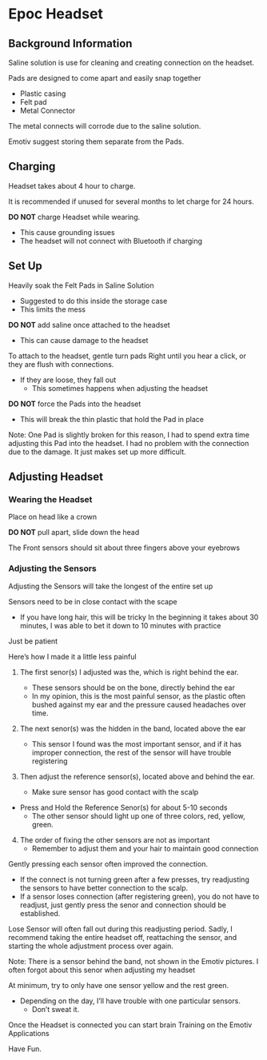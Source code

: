 # Epoc Headset

## Background Information

  Saline solution is use for cleaning and creating connection on the headset. 
  
  Pads are designed to come apart and easily snap together
  * Plastic casing
  * Felt pad 
  * Metal Connector
      
  The metal connects will corrode due to the saline solution. 

  Emotiv suggest storing them separate from the Pads. 

## Charging
Headset takes about 4 hour to charge.

It is recommended if unused for several months to let charge for 24 hours. 

**DO NOT** charge Headset while wearing. 
 * This cause grounding issues
 * The headset will not connect with Bluetooth if charging


## Set Up
Heavily soak the Felt Pads in Saline Solution
* Suggested to do this inside the storage case
* This limits the mess

**DO NOT** add saline once attached to the headset
* This can cause damage to the headset

To attach to the headset, gentle turn pads Right until you hear a click, or they are flush with connections. 

* If they are loose, they fall out
	* This sometimes happens when adjusting the headset

**DO NOT** force the Pads into the headset
* This will break the thin plastic that hold the Pad in place

Note: One Pad is slightly broken for this reason, I had to spend extra time adjusting this Pad into the headset. I had no problem with the connection due to the damage. It just makes set up more difficult. 

## Adjusting Headset
### Wearing the Headset
Place on head like a crown

**DO NOT** pull apart, slide down the head

The Front sensors should sit about three fingers above your eyebrows
 
### Adjusting the Sensors
Adjusting the Sensors will take the longest of the entire set up

Sensors need to be in close contact with the scape
* If you have long hair, this will be tricky
In the beginning it takes about 30 minutes, I was able to bet it down to 10 minutes with practice

Just be patient 

Here’s how I made it a little less painful

1. The first senor(s) I adjusted was the, which is right behind the ear. 
	* These sensors should be on the bone, directly behind the ear
	* In my opinion, this is the most painful sensor, as the plastic often bushed against my ear and the pressure caused headaches over time.
 
2. The next senor(s) was the hidden in the band, located above the ear
	* This sensor I found was the most important sensor, and if it has improper connection, the rest of the sensor will have trouble registering 
 
3. Then adjust the reference sensor(s), located above and behind the ear.
	* Make sure sensor has good contact with the scalp
* Press and Hold the Reference Senor(s) for about 5-10 seconds 
	* The other sensor should light up one of three colors, red, yellow, green. 
 
4. The order of fixing the other sensors are not as important
	* Remember to adjust them and your hair to maintain good connection

Gently pressing each sensor often improved the connection.
* If the connect is not turning green after a few presses, try readjusting the sensors to have better connection to the scalp.
* If a sensor loses connection (after registering green), you do not have to readjust, just gently press the senor and connection should be established. 
 
Lose Sensor will often fall out during this readjusting period. Sadly, I recommend taking the entire headset off, reattaching the sensor, and starting the whole adjustment process over again. 

Note:
There is a sensor behind the band, not shown in the Emotiv pictures. I often forgot about this senor when adjusting my headset 
 
 
At minimum, try to only have one sensor yellow and the rest green. 
* Depending on the day, I’ll have trouble with one particular sensors.
	* Don’t sweat it. 


Once the Headset is connected you can start brain Training on the Emotiv Applications

Have Fun. 

  



